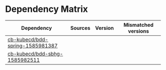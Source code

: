 # Dependency Matrix

Dependency | Sources | Version | Mismatched versions
---------- | ------- | ------- | -------------------
[cb-kubecd/bdd-spring-1585981387](https://github.com/cb-kubecd/bdd-spring-1585981387.git) |  | []() | 
[cb-kubecd/bdd-sbhg-1585982511](https://github.com/cb-kubecd/bdd-sbhg-1585982511.git) |  | []() | 
